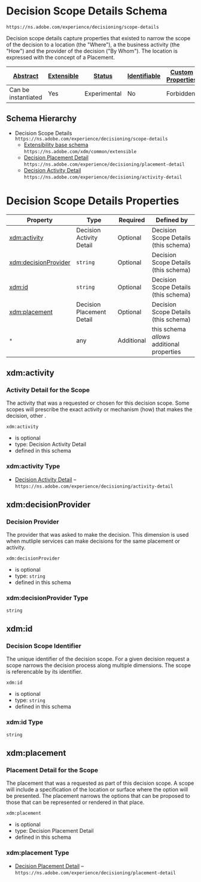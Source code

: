 
# Decision Scope Details Schema

```
https://ns.adobe.com/experience/decisioning/scope-details
```

Decision scope details capture properties that existed to narrow the scope of the decision to a location (the "Where"), a the business activity (the "How") and the provider of the decision ("By Whom"). The location is expressed with the concept of a Placement.

| [Abstract](../../../../abstract.md) | [Extensible](../../../../extensions.md) | [Status](../../../../status.md) | [Identifiable](../../../../id.md) | [Custom Properties](../../../../extensions.md) | [Additional Properties](../../../../extensions.md) | Defined In |
|-------------------------------------|-----------------------------------------|---------------------------------|-----------------------------------|------------------------------------------------|----------------------------------------------------|------------|
| Can be instantiated | Yes | Experimental | No | Forbidden | Permitted | [adobe/experience/decisioning/scope-details.schema.json](adobe/experience/decisioning/scope-details.schema.json) |
## Schema Hierarchy

* Decision Scope Details `https://ns.adobe.com/experience/decisioning/scope-details`
  * [Extensibility base schema](../../../datatypes/extensible.schema.md) `https://ns.adobe.com/xdm/common/extensible`
  * [Decision Placement Detail](placement-detail.schema.md) `https://ns.adobe.com/experience/decisioning/placement-detail`
  * [Decision Activity Detail](activity-detail.schema.md) `https://ns.adobe.com/experience/decisioning/activity-detail`


# Decision Scope Details Properties

| Property | Type | Required | Defined by |
|----------|------|----------|------------|
| [xdm:activity](#xdmactivity) | Decision Activity Detail | Optional | Decision Scope Details (this schema) |
| [xdm:decisionProvider](#xdmdecisionprovider) | `string` | Optional | Decision Scope Details (this schema) |
| [xdm:id](#xdmid) | `string` | Optional | Decision Scope Details (this schema) |
| [xdm:placement](#xdmplacement) | Decision Placement Detail | Optional | Decision Scope Details (this schema) |
| `*` | any | Additional | this schema *allows* additional properties |

## xdm:activity
### Activity Detail for the Scope

The activity that was a requested or chosen for this decision scope. Some scopes will prescribe the exact activity or mechanism (how) that makes the decision, other .

`xdm:activity`
* is optional
* type: Decision Activity Detail
* defined in this schema

### xdm:activity Type


* [Decision Activity Detail](activity-detail.schema.md) – `https://ns.adobe.com/experience/decisioning/activity-detail`





## xdm:decisionProvider
### Decision Provider

The provider that was asked to make the decision. This dimension is used when mutliple services can make decisions for the same placement or activity.

`xdm:decisionProvider`
* is optional
* type: `string`
* defined in this schema

### xdm:decisionProvider Type


`string`






## xdm:id
### Decision Scope Identifier

The unique identifier of the decision scope. For a given decision request a scope narrows the decision process along multiple dimensions. The scope is referencable by its identifier.

`xdm:id`
* is optional
* type: `string`
* defined in this schema

### xdm:id Type


`string`






## xdm:placement
### Placement Detail for the Scope

The placement that was a requested as part of this decision scope. A scope will include a specification of the location or surface where the option will be presented. The placement narrows the options that can be proposed to those that can be represented or rendered in that place.

`xdm:placement`
* is optional
* type: Decision Placement Detail
* defined in this schema

### xdm:placement Type


* [Decision Placement Detail](placement-detail.schema.md) – `https://ns.adobe.com/experience/decisioning/placement-detail`




